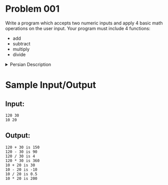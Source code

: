 
# Problem 001
Write a program which accepts two numeric inputs and apply 4 basic math operations
on the user input. Your program must include 4 functions:
- add
- subtract
- multiply
- divide

<details>
<summary>Persian Description</summary>
برنامه ای بنویسید که با استفاده از چهار تابع, چهار عمل اصلی ریاضی را بر روی دو عدد اعمال کند. برنامه دو عدد از ورودی دریافت کرده و چهار تابع مذکور را با ورودی های دریافتی فراخوانی کرده و حاصل عملیات ها را چاپ کند.
</details>

# Sample Input/Output

## Input:
```
120 30
10 20
```

## Output: 
```
120 + 30 is 150
120 - 30 is 90
120 / 30 is 4
120 * 30 is 360
10 + 20 is 30
10 - 20 is -10
10 / 20 is 0.5
10 * 20 is 200
```
